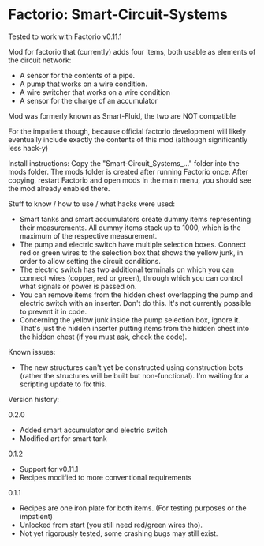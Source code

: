 Factorio: Smart-Circuit-Systems
=========================

Tested to work with Factorio v0.11.1

Mod for factorio that (currently) adds four items, both usable as elements of the circuit network: 
+ A sensor for the contents of a pipe.
+ A pump that works on a wire condition.
+ A wire switcher that works on a wire condition
+ A sensor for the charge of an accumulator

Mod was formerly known as Smart-Fluid, the two are NOT compatible

For the impatient though, because official factorio development will likely eventually include exactly the contents of this mod (although significantly less hack-y)

Install instructions:
Copy the "Smart-Circuit_Systems_..." folder into the mods folder. The mods folder is created after running Factorio once. After copying, restart Factorio and open mods in the main menu, you should see the mod already enabled there.

Stuff to know / how to use / what hacks were used: 
+ Smart tanks and smart accumulators create dummy items representing their measurements. All dummy items stack up to 1000, which is the maximum of the respective measurement.
+ The pump and electric switch have multiple selection boxes. Connect red or green wires to the selection box that shows the yellow junk, in order to allow setting the circuit conditions. 
+ The electric switch has two additional terminals on which you can connect wires (copper, red or green), through which you can control what signals or power is passed on.
+ You can remove items from the hidden chest overlapping the pump and electric switch with an inserter. Don't do this. It's not currently possible to prevent it in code.
+ Concerning the yellow junk inside the pump selection box, ignore it. That's just the hidden inserter putting items from the hidden chest into the hidden chest (if you must ask, check the code). 

Known issues:
+ The new structures can't yet be constructed using construction bots (rather the structures will be built but non-functional). I'm waiting for a scripting update to fix this.

Version history:

0.2.0
+ Added smart accumulator and electric switch
+ Modified art for smart tank
	
0.1.2
+ Support for v0.11.1
+ Recipes modified to more conventional requirements
	
0.1.1
+ Recipes are one iron plate for both items. (For testing purposes or the impatient)
+ Unlocked from start (you still need red/green wires tho).
+ Not yet rigorously tested, some crashing bugs may still exist.
	
	


